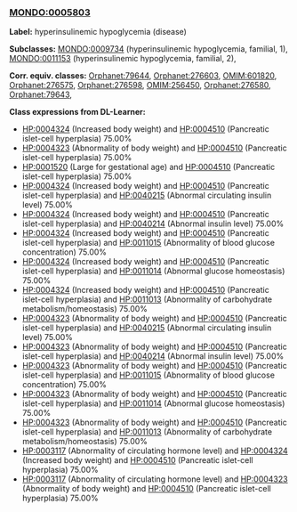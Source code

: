 
### [MONDO:0005803](http://purl.obolibrary.org/obo/MONDO_0005803)
**Label:** hyperinsulinemic hypoglycemia (disease)

**Subclasses:** [MONDO:0009734](http://purl.obolibrary.org/obo/MONDO_0009734) (hyperinsulinemic hypoglycemia, familial, 1), [MONDO:0011153](http://purl.obolibrary.org/obo/MONDO_0011153) (hyperinsulinemic hypoglycemia, familial, 2), 

**Corr. equiv. classes:** [Orphanet:79644](http://www.orpha.net/ORDO/Orphanet_79644), [Orphanet:276603](http://www.orpha.net/ORDO/Orphanet_276603), [OMIM:601820](http://purl.obolibrary.org/obo/OMIM_601820), [Orphanet:276575](http://www.orpha.net/ORDO/Orphanet_276575), [Orphanet:276598](http://www.orpha.net/ORDO/Orphanet_276598), [OMIM:256450](http://purl.obolibrary.org/obo/OMIM_256450), [Orphanet:276580](http://www.orpha.net/ORDO/Orphanet_276580), [Orphanet:79643](http://www.orpha.net/ORDO/Orphanet_79643), 

**Class expressions from DL-Learner:**

- [HP:0004324](http://purl.obolibrary.org/obo/HP_0004324) (Increased body weight) and [HP:0004510](http://purl.obolibrary.org/obo/HP_0004510) (Pancreatic islet-cell hyperplasia) 75.00%
- [HP:0004323](http://purl.obolibrary.org/obo/HP_0004323) (Abnormality of body weight) and [HP:0004510](http://purl.obolibrary.org/obo/HP_0004510) (Pancreatic islet-cell hyperplasia) 75.00%
- [HP:0001520](http://purl.obolibrary.org/obo/HP_0001520) (Large for gestational age) and [HP:0004510](http://purl.obolibrary.org/obo/HP_0004510) (Pancreatic islet-cell hyperplasia) 75.00%
- [HP:0004324](http://purl.obolibrary.org/obo/HP_0004324) (Increased body weight) and [HP:0004510](http://purl.obolibrary.org/obo/HP_0004510) (Pancreatic islet-cell hyperplasia) and [HP:0040215](http://purl.obolibrary.org/obo/HP_0040215) (Abnormal circulating insulin level) 75.00%
- [HP:0004324](http://purl.obolibrary.org/obo/HP_0004324) (Increased body weight) and [HP:0004510](http://purl.obolibrary.org/obo/HP_0004510) (Pancreatic islet-cell hyperplasia) and [HP:0040214](http://purl.obolibrary.org/obo/HP_0040214) (Abnormal insulin level) 75.00%
- [HP:0004324](http://purl.obolibrary.org/obo/HP_0004324) (Increased body weight) and [HP:0004510](http://purl.obolibrary.org/obo/HP_0004510) (Pancreatic islet-cell hyperplasia) and [HP:0011015](http://purl.obolibrary.org/obo/HP_0011015) (Abnormality of blood glucose concentration) 75.00%
- [HP:0004324](http://purl.obolibrary.org/obo/HP_0004324) (Increased body weight) and [HP:0004510](http://purl.obolibrary.org/obo/HP_0004510) (Pancreatic islet-cell hyperplasia) and [HP:0011014](http://purl.obolibrary.org/obo/HP_0011014) (Abnormal glucose homeostasis) 75.00%
- [HP:0004324](http://purl.obolibrary.org/obo/HP_0004324) (Increased body weight) and [HP:0004510](http://purl.obolibrary.org/obo/HP_0004510) (Pancreatic islet-cell hyperplasia) and [HP:0011013](http://purl.obolibrary.org/obo/HP_0011013) (Abnormality of carbohydrate metabolism/homeostasis) 75.00%
- [HP:0004323](http://purl.obolibrary.org/obo/HP_0004323) (Abnormality of body weight) and [HP:0004510](http://purl.obolibrary.org/obo/HP_0004510) (Pancreatic islet-cell hyperplasia) and [HP:0040215](http://purl.obolibrary.org/obo/HP_0040215) (Abnormal circulating insulin level) 75.00%
- [HP:0004323](http://purl.obolibrary.org/obo/HP_0004323) (Abnormality of body weight) and [HP:0004510](http://purl.obolibrary.org/obo/HP_0004510) (Pancreatic islet-cell hyperplasia) and [HP:0040214](http://purl.obolibrary.org/obo/HP_0040214) (Abnormal insulin level) 75.00%
- [HP:0004323](http://purl.obolibrary.org/obo/HP_0004323) (Abnormality of body weight) and [HP:0004510](http://purl.obolibrary.org/obo/HP_0004510) (Pancreatic islet-cell hyperplasia) and [HP:0011015](http://purl.obolibrary.org/obo/HP_0011015) (Abnormality of blood glucose concentration) 75.00%
- [HP:0004323](http://purl.obolibrary.org/obo/HP_0004323) (Abnormality of body weight) and [HP:0004510](http://purl.obolibrary.org/obo/HP_0004510) (Pancreatic islet-cell hyperplasia) and [HP:0011014](http://purl.obolibrary.org/obo/HP_0011014) (Abnormal glucose homeostasis) 75.00%
- [HP:0004323](http://purl.obolibrary.org/obo/HP_0004323) (Abnormality of body weight) and [HP:0004510](http://purl.obolibrary.org/obo/HP_0004510) (Pancreatic islet-cell hyperplasia) and [HP:0011013](http://purl.obolibrary.org/obo/HP_0011013) (Abnormality of carbohydrate metabolism/homeostasis) 75.00%
- [HP:0003117](http://purl.obolibrary.org/obo/HP_0003117) (Abnormality of circulating hormone level) and [HP:0004324](http://purl.obolibrary.org/obo/HP_0004324) (Increased body weight) and [HP:0004510](http://purl.obolibrary.org/obo/HP_0004510) (Pancreatic islet-cell hyperplasia) 75.00%
- [HP:0003117](http://purl.obolibrary.org/obo/HP_0003117) (Abnormality of circulating hormone level) and [HP:0004323](http://purl.obolibrary.org/obo/HP_0004323) (Abnormality of body weight) and [HP:0004510](http://purl.obolibrary.org/obo/HP_0004510) (Pancreatic islet-cell hyperplasia) 75.00%


